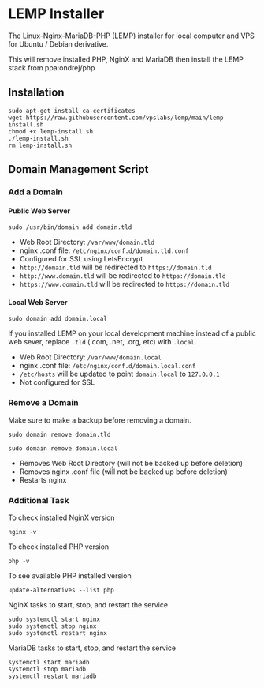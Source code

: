 # LEMP Installer
The Linux-Nginx-MariaDB-PHP (LEMP) installer for local computer and VPS for Ubuntu / Debian derivative.

This will remove installed PHP, NginX and MariaDB then install the LEMP stack from ppa:ondrej/php

## Installation

```
sudo apt-get install ca-certificates
wget https://raw.githubusercontent.com/vpslabs/lemp/main/lemp-install.sh
chmod +x lemp-install.sh
./lemp-install.sh
rm lemp-install.sh
```
## Domain Management Script

### Add a Domain

#### Public Web Server

```
sudo /usr/bin/domain add domain.tld
```

- Web Root Directory: `/var/www/domain.tld`
- nginx .conf file: `/etc/nginx/conf.d/domain.tld.conf`
- Configured for SSL using LetsEncrypt
- `http://domain.tld` will be redirected to `https://domain.tld`
- `http://www.domain.tld` will be redirected to `https://domain.tld`
- `https://www.domain.tld` will be redirected to `https://domain.tld`

#### Local Web Server

```
sudo domain add domain.local
```

If you installed LEMP on your local development machine instead of a public web sever, replace `.tld` (.com, .net, .org, etc) with `.local`. 

- Web Root Directory: `/var/www/domain.local`
- nginx .conf file: `/etc/nginx/conf.d/domain.local.conf`
- `/etc/hosts` will be updated to point `domain.local` to `127.0.0.1`
- Not configured for SSL

### Remove a Domain

Make sure to make a backup before removing a domain.

```
sudo domain remove domain.tld
```
```
sudo domain remove domain.local
```

- Removes Web Root Directory (will not be backed up before deletion)
- Removes nginx .conf file (will not be backed up before deletion)
- Restarts nginx

### Additional Task

To check installed NginX version
```
nginx -v
```

To check installed PHP version
```
php -v
```

To see available PHP installed version
```
update-alternatives --list php
```
NginX tasks to start, stop, and restart the service
```
sudo systemctl start nginx 
sudo systemctl stop nginx 
sudo systemctl restart nginx
```
MariaDB tasks to  start, stop, and restart the service
```
systemctl start mariadb
systemctl stop mariadb
systemctl restart mariadb
```
